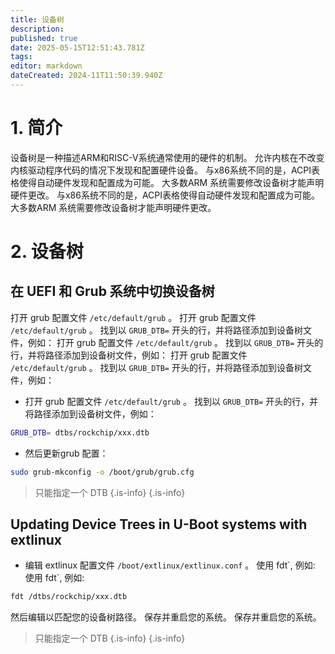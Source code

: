 ```yaml
---
title: 设备树
description:
published: true
date: 2025-05-15T12:51:43.781Z
tags:
editor: markdown
dateCreated: 2024-11T11:50:39.940Z
---
```


# 1. 简介

设备树是一种描述ARM和RISC-V系统通常使用的硬件的机制。 允许内核在不改变内核驱动程序代码的情况下发现和配置硬件设备。
与x86系统不同的是，ACPI表格使得自动硬件发现和配置成为可能。 大多数ARM 系统需要修改设备树才能声明硬件更改。
与x86系统不同的是，ACPI表格使得自动硬件发现和配置成为可能。 大多数ARM 系统需要修改设备树才能声明硬件更改。

# 2. 设备树

## 在 UEFI 和 Grub 系统中切换设备树

打开 grub 配置文件 `/etc/default/grub` 。
打开 grub 配置文件 `/etc/default/grub` 。
找到以 `GRUB_DTB=` 开头的行，并将路径添加到设备树文件，例如：
打开 grub 配置文件 `/etc/default/grub` 。
找到以 `GRUB_DTB=` 开头的行，并将路径添加到设备树文件，例如：
打开 grub 配置文件 `/etc/default/grub` 。
找到以 `GRUB_DTB=` 开头的行，并将路径添加到设备树文件，例如：

- 打开 grub 配置文件 `/etc/default/grub` 。
  找到以 `GRUB_DTB=` 开头的行，并将路径添加到设备树文件，例如：

```bash
GRUB_DTB= dtbs/rockchip/xxx.dtb
```

- 然后更新grub 配置：

```bash
sudo grub-mkconfig -o /boot/grub/grub.cfg
```

> 只能指定一个 DTB
> {.is-info}
> {.is-info}

## Updating Device Trees in U-Boot systems with extlinux

- 编辑 extlinux 配置文件 `/boot/extlinux/extlinux.conf` 。 使用 fdt\`, 例如: 使用 fdt`, 例如:

```bash
fdt /dtbs/rockchip/xxx.dtb
```

然后编辑以匹配您的设备树路径。 保存并重启您的系统。 保存并重启您的系统。

> 只能指定一个 DTB
> {.is-info}
> {.is-info}
